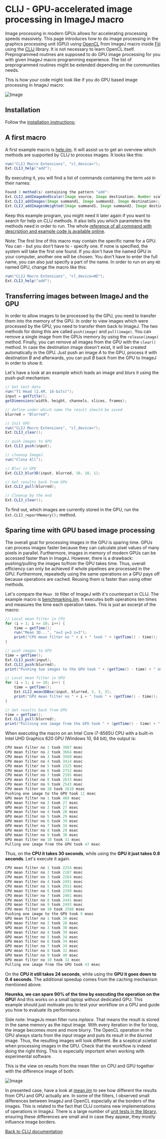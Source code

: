 # CLIJ - GPU-accelerated image processing in ImageJ macro
Image processing in modern GPUs allows for accelerating processing speeds massively. 
This page introduces how to do image processing in the graphics processing unit (GPU) using [OpenCL](https://www.khronos.org/opencl/) from ImageJ macro inside [Fiji](http://fiji.sc) using the [CLIJ](https://clij.github.io/) library. 
It is not necessary to learn OpenCL itself. 
Preprogrammed routines are supposed to do GPU image processing for you with given ImageJ macro programming experience.
The list of preprogrammed routines might be extended depending on the communities needs.

This is how your code might look like if you do GPU based image processing in ImageJ macro:

![Image](images/example.png)

## Installation
Follow the [installation instructions](installationInFiji);

## A first macro
A first example macro is [help.ijm](https://github.com/clij/clij-docs/blob/master/src/main/macro/help.ijm).
It will assist us to get an overview which methods are supported by CLIJ to process images. 
It looks like this:

```java
run("CLIJ Macro Extensions", "cl_device=");
Ext.CLIJ_help("add");
```

By executing it, you will find a list of commands containing the term `add` in their names:

```java
Found 3 method(s) containing the pattern "add":
Ext.CLIJ_addImageAndScalar(Image source, Image destination, Number scalar);
Ext.CLIJ_addImages(Image summand1, Image summand2, Image destination);
Ext.CLIJ_addImagesWeighted(Image summand1, Image summand2, Image destination, Number factor1, Number factor2);
```

Keep this example program, you might need it later again if you want to search for help on CLIJ methods. 
It also tells you which parameters the methods need in order to run. The whole [reference of all command with description and example code is available online](https://clij.github.io/clij-docs/reference).


Note: The first line of this macro may contain the specific name for a GPU.
You can - but you don't have to - specify one. 
If none is specified, the system will take the first one found.
If you don't have the named GPU in your computer, another one will be chosen.
You don't have to enter the full name, you can also just specify a part of the name.
In order to run on any `HD` named GPU, change the macro like this:

```java
run("CLIJ Macro Extensions", "cl_device=HD");
Ext.CLIJ_help("add");
```

## Transferring images between ImageJ and the GPU
In order to allow images to be processed by the GPU, you need to transfer them into the memory of the GPU. 
In order to view images which were processed by the GPU, you need to transfer them back to ImageJ. 
The two methods for doing this are called `push(image)` and `pull(image)`. 
You can remove a single image from the GPUs memory by using the `release(image)` method. 
Finally, you can remove all images from the GPU with the `clear()` method.
In case the destination image doesn't exist, it will be created automatically in the GPU. 
Just push an image _A_ to the GPU, process it with destination _B_ and afterwards, you can pull _B_ back from the GPU to ImageJ in order to show it.

Let's have a look at an example which loads an image and blurs it using the push-pull mechanism.

```java
// Get test data
run("T1 Head (2.4M, 16-bits)");
input = getTitle();
getDimensions(width, height, channels, slices, frames);

// define under which name the result should be saved
blurred = "Blurred";

// Init GPU
run("CLIJ Macro Extensions", "cl_device=");
Ext.CLIJ_clear();

// push images to GPU
Ext.CLIJ_push(input);

// cleanup ImageJ
run("Close All");

// Blur in GPU
Ext.CLIJ_blur3D(input, blurred, 10, 10, 1);

// Get results back from GPU
Ext.CLIJ_pull(blurred);

// Cleanup by the end
Ext.CLIJ_clear();
```

To find out, which images are currently stored in the GPU, run the `Ext.CLIJ_reportMemory();` method.

## Sparing time with GPU based image processing
The overall goal for processing images in the GPU is sparing time. 
GPUs can process images faster because they can calculate pixel values of many pixels in parallel. 
Furthermore, images in memory of modern GPUs can be accessed faster than in ImageJ. 
However, there is a drawback: pushing/pulling the images to/from the GPU takes time. 
Thus, overall efficiency can only be achieved if whole pipelines are processed in the GPU. 
Furthermore, repeatedly using the same operations on a GPU pays off because operations are cached. Reusing them is faster than using other methods. 

Let's compare the `Mean 3D` filter of ImageJ with it's counterpart in CLIJ.
The example macro is [benchmarking.ijm](https://github.com/clij/clij-docs/tree/master/src/main/macro/benchmarking.ijm). 
It executes both operations ten times and measures the time each operation takes. 
This is just an excerpt of the macro:

```java
// Local mean filter in CPU
for (i = 1; i <= 10; i++) {
	time = getTime();
	run("Mean 3D...", "x=3 y=3 z=3");
	print("CPU mean filter no " + i + " took " + (getTime() - time));
}
```

```java
// push images to GPU
time = getTime();
Ext.CLIJ_push(input);
Ext.CLIJ_push(blurred);
print("Pushing two images to the GPU took " + (getTime() - time) + " msec");

// Local mean filter in GPU
for (i = 1; i <= 10; i++) {
	time = getTime();
	Ext.CLIJ_mean3DBox(input, blurred, 3, 3, 3);
	print("GPU mean filter no " + i + " took " + (getTime() - time));
}

// Get results back from GPU
time = getTime();
Ext.CLIJ_pull(blurred);
print("Pullning one image from the GPU took " + (getTime() - time) + " msec");
```

When executing the macro on an Intel Core i7-8565U CPU with a built-in Intel UHD Graphics 620 GPU (Windows 10, 64 bit), the output is:

```java
CPU mean filter no 1 took 3907 msec
CPU mean filter no 2 took 3664 msec
CPU mean filter no 3 took 3569 msec
CPU mean filter no 4 took 3414 msec
CPU mean filter no 5 took 2325 msec
CPU mean filter no 6 took 2752 msec
CPU mean filter no 7 took 2395 msec
CPU mean filter no 8 took 2633 msec
CPU mean filter no 9 took 2543 msec
CPU mean filter no 10 took 2610 msec
Pushing one image to the GPU took 11 msec
GPU mean filter no 1 took 489 msec
GPU mean filter no 2 took 27 msec
GPU mean filter no 3 took 27 msec
GPU mean filter no 4 took 28 msec
GPU mean filter no 5 took 29 msec
GPU mean filter no 6 took 39 msec
GPU mean filter no 7 took 34 msec
GPU mean filter no 8 took 29 msec
GPU mean filter no 9 took 30 msec
GPU mean filter no 10 took 31 msec
Pulling one image from the GPU took 47 msec
```

Thus, on the **CPU it takes 30 seconds**, while using the **GPU it just takes 0.8 seconds**. Let's execute it again.

```java
CPU mean filter no 1 took 2254 msec
CPU mean filter no 2 took 2187 msec
CPU mean filter no 3 took 2264 msec
CPU mean filter no 4 took 2491 msec
CPU mean filter no 5 took 2915 msec
CPU mean filter no 6 took 2299 msec
CPU mean filter no 7 took 2401 msec
CPU mean filter no 8 took 2441 msec
CPU mean filter no 9 took 2493 msec
CPU mean filter no 10 took 2588 msec
Pushing one image to the GPU took 9 msec
GPU mean filter no 1 took 30 msec
GPU mean filter no 2 took 28 msec
GPU mean filter no 3 took 30 msec
GPU mean filter no 4 took 39 msec
GPU mean filter no 5 took 34 msec
GPU mean filter no 6 took 34 msec
GPU mean filter no 7 took 34 msec
GPU mean filter no 8 took 32 msec
GPU mean filter no 9 took 40 msec
GPU mean filter no 10 took 32 msec
Pulling one image from the GPU took 43 msec
```

On the **CPU it still takes 24 seconds**, while using the **GPU it goes down to 0.4 seconds**. 
The additional speedup comes from the caching mechanism mentioned above.

**Heureka, we can spare 90% of the time by executing the operation on the GPU!** 
And this works on a small laptop without dedicated GPU. This example should just motivate you to test your workflow on a GPU and guide you how to evaluate its performance.

Side note: ImageJs mean filter runs _inplace_. That means the result is stored in the same memory as the input image. 
With every iteration in the for loop, the image becomes more and more blurry. 
The OpenCL operation in the GPU always starts from the _input_ image and puts its result in the _blurred_ image. 
Thus, the resulting images will look different. 
Be a sceptical scietist when processing images in the GPU. 
Check that the workflow is indeed doing the right thing. 
This is especially important when working with experimental software. 

This is the view on results from the mean filter on CPU and GPU together with the difference image of both:

![Image](images/visual_CPU_GPU_comparison.png)

In presented case, have a look at [mean.ijm](https://github.com/clij/clij-docs/blob/master/src/main/macro/mean.ijm) to see how different the results from CPU and GPU actually are. 
In some of the filters, I observed small differences between ImageJ and OpenCL especially at the borders of the images. This is related to the fact that CLIJ contains new implementations of operations in ImageJ. There is a large number of [unit tests in the library](https://github.com/clij/clij/tree/master/src/test/java/net/haesleinhuepf/clij/macro/modules), 
ensuring these differences are small and in case they appear, they mostly influence image borders.

[Back to CLIJ documentation](https://clij.github.io/)
